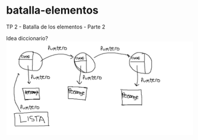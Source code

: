 # batalla-elementos
TP 2 - Batalla de los elementos - Parte 2

Idea diccionario?
![Dicc](Diccionario.png)